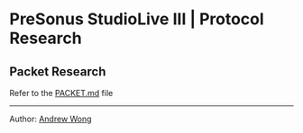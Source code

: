# PreSonus StudioLive III | Protocol Research


<!-- 

## Overview

Discovery Broadcast - every 3 seconds
KeepAlive - every n second ???

Connection Order -> Hello, Subscribe, Request File

UDP packets metering, discovery
TCP for control

-->

## Packet Research

Refer to the [PACKET.md](https://featherbear.cc/presonus-studiolive-api/packet.html) file

---

Author: [Andrew Wong](https://featherbear.cc)
